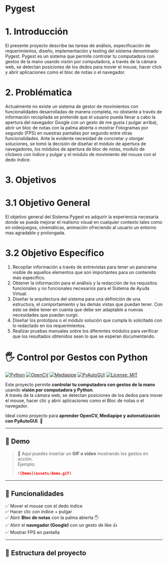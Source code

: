 # Pygest

# 1. Introducción

El presente proyecto describe las tareas de análisis, especificación de requerimientos, diseño, implementación y testing del sistema denominado Pygest.
Pygest es un sistema que permite controlar tu computadora con gestos de la mano usando visión por computadora, a través de la cámara web, se detectan posiciones de los dedos para mover el mouse, hacer click y abrir aplicaciones como el bloc de notas o el navegador.

# 2. Problématica

Actualmente no existe un sistema de gestor de movimientos con funcionalidades desarrolladas de manera completa, no obstante a través de información recopilada se pretende que el usuario pueda llevar a cabo la apertura del navegador Google con un gesto de me gusta ( pulgar arriba), abrir un bloc de notas con la palma abierta o mostrar Fotogramas por segundo (FPS) en nuestras pantallas por segundo entre otras funcionalidades.
Ante la evidente necesidad de concretar y otorgar soluciones, se tomó la decisión de diseñar el módulo de apertura de navegadores, los módulos de apertura de bloc de notas, modulo de clickeos con índice y pulgar y el módulo de movimiento del mouse con el dedo índice.

# 3. Objetivos

# 3.1 Objetivo General

El objetivo general del Sistema Pygest es adquirir la experiencia necesaria donde se pueda mejorar el realismo visual en cualquier contexto tales como en videojuegos, cinemáticas, animación ofreciendo al usuario un entorno mas agradable y prolongada.

# 3.2 Objetivo Específico

1. Recopilar información a través de entrevistas para tener un panorama visible de aquellos elementos que son importantes para un contenido más específico.
2. Obtener la información para el análisis y la redacción de los requisitos funcionales y no funcionales necesarios para el Sistema de Ayuda Virtual.
3. Diseñar la arquitectura del sistema para una definición de una estructura, el comportamiento y las demás vistas que puedan tener. Con esto se debe tener en cuenta que debe ser adaptable a nuevas necesidades que puedan surgir.
4. Diseñar los prototipos o el módulo solución que cumpla lo solicitado con lo redactado en los requerimientos.
5. Realizar pruebas manuales sobre los diferentes módulos para verificar que los resultados obtenidos sean lo que se esperan documentando.





# 🖐️ Control por Gestos con Python

[![Python](https://img.shields.io/badge/Python-3.9%2B-blue)](https://www.python.org/)
[![OpenCV](https://img.shields.io/badge/OpenCV-4.7-green)](https://opencv.org/)
[![Mediapipe](https://img.shields.io/badge/Mediapipe-0.10-orange)](https://developers.google.com/mediapipe)
[![PyAutoGUI](https://img.shields.io/badge/Automation-PyAutoGUI-red)](https://pyautogui.readthedocs.io/en/latest/)
[![License: MIT](https://img.shields.io/badge/License-MIT-yellow.svg)](LICENSE)

Este proyecto permite **controlar tu computadora con gestos de la mano** usando **visión por computadora y Python**.  
A través de la cámara web, se detectan posiciones de los dedos para mover el mouse, hacer clic y abrir aplicaciones como el Bloc de notas o el navegador.  

Ideal como proyecto para **aprender OpenCV, Mediapipe y automatización con PyAutoGUI**. 🚀  

---

## 🎥 Demo

> 📌 Aquí puedes insertar un **GIF o video** mostrando los gestos en acción.  
> Ejemplo:  
> ```markdown
> ![Demo](assets/demo.gif)
> ```

---

## 🚀 Funcionalidades

✅ Mover el mouse con el dedo índice  
✅ Hacer clic con índice + pulgar  
✅ Abrir **Bloc de notas** con la palma abierta 🖐️  
✅ Abrir el **navegador (Google)** con un gesto de like 👍  
✅ Mostrar FPS en pantalla  

---

## 📂 Estructura del proyecto

